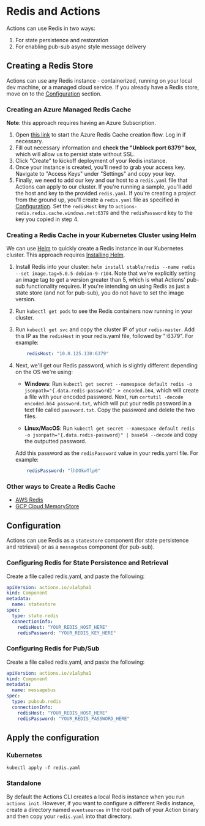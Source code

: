 # Redis and Actions

Actions can use Redis in two ways:

1. For state persistence and restoration
2. For enabling pub-sub async style message delivery

## Creating a Redis Store

Actions can use any Redis instance - containerized, running on your local dev machine, or a managed cloud service. If you already have a Redis store, move on to the [Configuration](#configuration) section.

### Creating an Azure Managed Redis Cache

**Note**: this approach requires having an Azure Subscription.

1. Open [this link](https://ms.portal.azure.com/#create/Microsoft.Cache) to start the Azure Redis Cache creation flow. Log in if necessary.
2. Fill out necessary information and **check the "Unblock port 6379" box**, which will allow us to persist state without SSL.
3. Click "Create" to kickoff deployment of your Redis instance.
4. Once your instance is created, you'll need to grab your access key. Navigate to "Access Keys" under "Settings" and copy your key.
5. Finally, we need to add our key and our host to a `redis.yaml` file that Actions can apply to our cluster. If you're running a sample, you'll add the host and key to the provided `redis.yaml`. If you're creating a project from the ground up, you'll create a `redis.yaml` file as specified in [Configuration](#configuration). Set the `redisHost` key to `actions-redis.redis.cache.windows.net:6379` and the `redisPassword` key to the key you copied in step 4.

### Creating a Redis Cache in your Kubernetes Cluster using Helm

We can use [Helm](https://helm.sh/) to quickly create a Redis instance in our Kubernetes cluster. This approach requires [Installing Helm](https://github.com/helm/helm#install).

1. Install Redis into your cluster: `helm install stable/redis --name redis --set image.tag=5.0.5-debian-9-r104`. Note that we're explicitly setting an image tag to get a version greater than 5, which is what Actions' pub-sub functionality requires. If you're intending on using Redis as just a state store (and not for pub-sub), you do not have to set the image version.
2. Run `kubectl get pods` to see the Redis containers now running in your cluster.
3. Run `kubectl get svc` and copy the cluster IP of your `redis-master`. Add this IP as the `redisHost` in your redis.yaml file, followed by ":6379". For example:
    ```yaml
        redisHost: "10.0.125.130:6379"
    ```
4. Next, we'll get our Redis password, which is slightly different depending on the OS we're using:
    - **Windows**: Run `kubectl get secret --namespace default redis -o jsonpath="{.data.redis-password}" > encoded.b64`, which will create a file with your encoded password. Next, run `certutil -decode encoded.b64 password.txt`, which will put your redis password in a text file called `password.txt`. Copy the password and delete the two files.

    - **Linux/MacOS**: Run `kubectl get secret --namespace default redis -o jsonpath="{.data.redis-password}" | base64 --decode` and copy the outputted password.

    Add this password as the `redisPassword` value in your redis.yaml file. For example:
    ```yaml
        redisPassword: "lhDOkwTlp0"
    ```

### Other ways to Create a Redis Cache

- [AWS Redis](https://aws.amazon.com/redis/)
- [GCP Cloud MemoryStore](https://cloud.google.com/memorystore/)

## Configuration

Actions can use Redis as a `statestore` component (for state persistence and retrieval) or as a `messagebus` component (for pub-sub).

### Configuring Redis for State Persistence and Retrieval

Create a file called redis.yaml, and paste the following:

```yaml
apiVersion: actions.io/v1alpha1
kind: Component
metadata:
  name: statestore
spec:
  type: state.redis
  connectionInfo:
    redisHost: "YOUR_REDIS_HOST_HERE"
    redisPassword: "YOUR_REDIS_KEY_HERE"
```

### Configuring Redis for Pub/Sub

Create a file called redis.yaml, and paste the following:

```yaml
apiVersion: actions.io/v1alpha1
kind: Component
metadata:
  name: messagebus
spec:
  type: pubsub.redis
  connectionInfo:
    redisHost: "YOUR_REDIS_HOST_HERE"
    redisPassword: "YOUR_REDIS_PASSWORD_HERE"
```

## Apply the configuration

### Kubernetes

```
kubectl apply -f redis.yaml
```

### Standalone

By default the Actions CLI creates a local Redis instance when you run `actions init`. However, if you want to configure a different Redis instance, create a directory named `eventsources` in the root path of your Action binary and then copy your `redis.yaml` into that directory.
